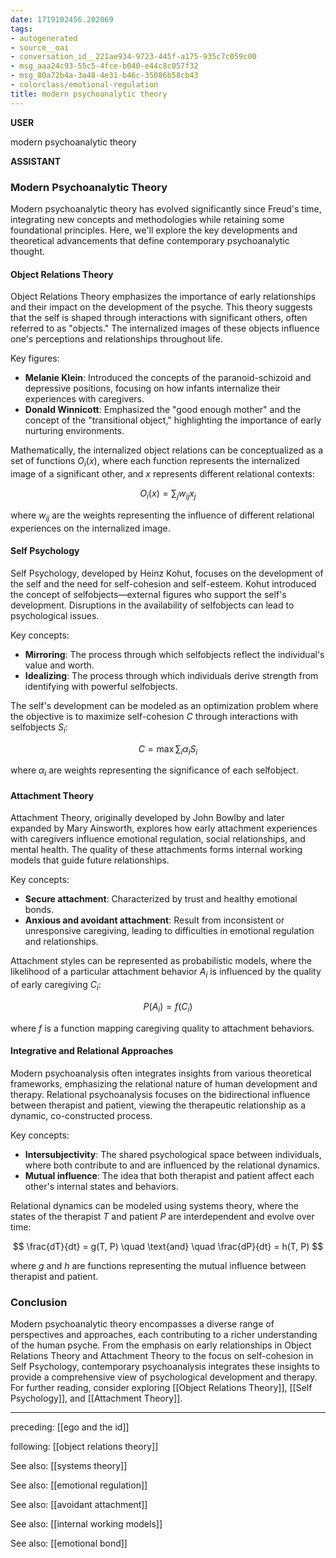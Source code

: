```yaml
---
date: 1719102456.202069
tags:
- autogenerated
- source__oai
- conversation_id__221ae934-9723-445f-a175-935c7c059c00
- msg_aaa24c93-55c5-4fce-b040-e44c8c057f32
- msg_80a72b4a-3a48-4e31-b46c-35086b58cb43
- colorclass/emotional-regulation
title: modern psychoanalytic theory
---
```


**USER**

modern psychoanalytic theory


**ASSISTANT**

### Modern Psychoanalytic Theory

Modern psychoanalytic theory has evolved significantly since Freud's time, integrating new concepts and methodologies while retaining some foundational principles. Here, we'll explore the key developments and theoretical advancements that define contemporary psychoanalytic thought.

#### Object Relations Theory

Object Relations Theory emphasizes the importance of early relationships and their impact on the development of the psyche. This theory suggests that the self is shaped through interactions with significant others, often referred to as "objects." The internalized images of these objects influence one's perceptions and relationships throughout life.

Key figures: 
- **Melanie Klein**: Introduced the concepts of the paranoid-schizoid and depressive positions, focusing on how infants internalize their experiences with caregivers.
- **Donald Winnicott**: Emphasized the "good enough mother" and the concept of the "transitional object," highlighting the importance of early nurturing environments.

Mathematically, the internalized object relations can be conceptualized as a set of functions $O_i(x)$, where each function represents the internalized image of a significant other, and $x$ represents different relational contexts:

$$
O_i(x) = \sum_{j} w_{ij} x_j
$$

where $w_{ij}$ are the weights representing the influence of different relational experiences on the internalized image.

#### Self Psychology

Self Psychology, developed by Heinz Kohut, focuses on the development of the self and the need for self-cohesion and self-esteem. Kohut introduced the concept of selfobjects—external figures who support the self's development. Disruptions in the availability of selfobjects can lead to psychological issues.

Key concepts:
- **Mirroring**: The process through which selfobjects reflect the individual's value and worth.
- **Idealizing**: The process through which individuals derive strength from identifying with powerful selfobjects.

The self's development can be modeled as an optimization problem where the objective is to maximize self-cohesion $C$ through interactions with selfobjects $S_i$:

$$
C = \max \sum_{i} \alpha_i S_i
$$

where $\alpha_i$ are weights representing the significance of each selfobject.

#### Attachment Theory

Attachment Theory, originally developed by John Bowlby and later expanded by Mary Ainsworth, explores how early attachment experiences with caregivers influence emotional regulation, social relationships, and mental health. The quality of these attachments forms internal working models that guide future relationships.

Key concepts:
- **Secure attachment**: Characterized by trust and healthy emotional bonds.
- **Anxious and avoidant attachment**: Result from inconsistent or unresponsive caregiving, leading to difficulties in emotional regulation and relationships.

Attachment styles can be represented as probabilistic models, where the likelihood of a particular attachment behavior $A_i$ is influenced by the quality of early caregiving $C_i$:

$$
P(A_i) = f(C_i)
$$

where $f$ is a function mapping caregiving quality to attachment behaviors.

#### Integrative and Relational Approaches

Modern psychoanalysis often integrates insights from various theoretical frameworks, emphasizing the relational nature of human development and therapy. Relational psychoanalysis focuses on the bidirectional influence between therapist and patient, viewing the therapeutic relationship as a dynamic, co-constructed process.

Key concepts:
- **Intersubjectivity**: The shared psychological space between individuals, where both contribute to and are influenced by the relational dynamics.
- **Mutual influence**: The idea that both therapist and patient affect each other's internal states and behaviors.

Relational dynamics can be modeled using systems theory, where the states of the therapist $T$ and patient $P$ are interdependent and evolve over time:

$$
\frac{dT}{dt} = g(T, P) \quad \text{and} \quad \frac{dP}{dt} = h(T, P)
$$

where $g$ and $h$ are functions representing the mutual influence between therapist and patient.

### Conclusion

Modern psychoanalytic theory encompasses a diverse range of perspectives and approaches, each contributing to a richer understanding of the human psyche. From the emphasis on early relationships in Object Relations Theory and Attachment Theory to the focus on self-cohesion in Self Psychology, contemporary psychoanalysis integrates these insights to provide a comprehensive view of psychological development and therapy. For further reading, consider exploring [[Object Relations Theory]], [[Self Psychology]], and [[Attachment Theory]].


---

preceding: [[ego and the id]]  


following: [[object relations theory]]

See also: [[systems theory]]


See also: [[emotional regulation]]


See also: [[avoidant attachment]]


See also: [[internal working models]]


See also: [[emotional bond]]